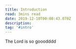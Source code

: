 ```yaml
---
title: Introduction
read: 3mins read
date: 2019-12-10T00:08:43.070Z
description: 
tag: '#intro'
---
```

The Lord is so gooodddd
